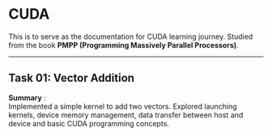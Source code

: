 # CUDA

This is to serve as the documentation for CUDA learning journey. Studied from the book **PMPP (Programming Massively Parallel Processors)**.

---

## Task 01: Vector Addition

**Summary** :  
Implemented a simple kernel to add two vectors. Explored launching kernels, device memory management, data transfer between host and device and basic CUDA programming concepts.
